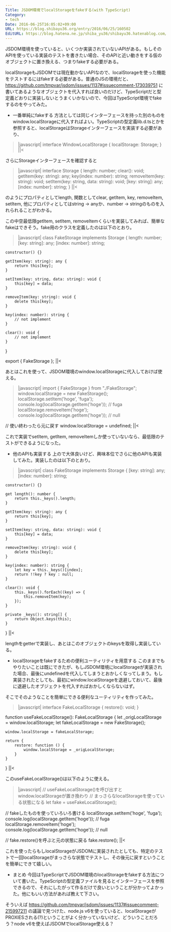 ```yaml
---
Title: JSDOM環境でlocalStorageをfakeする(with TypeScript)
Category:
- tech
Date: 2016-06-25T16:05:02+09:00
URL: https://blog.shibayu36.org/entry/2016/06/25/160502
EditURL: https://blog.hatena.ne.jp/shiba_yu36/shibayu36.hatenablog.com/atom/entry/6653812171402608302
---
```


JSDOM環境を使っていると、いくつか実装されていないAPIがある。もしそのAPIを使っている実装のテストを書きたい場合、そのAPIと近い動きをする仮のオブジェクトに置き換える、つまりfakeする必要がある。

localStorageもJSDOMでは現在動かないAPIなので、localStorageを使った機能をテストするにはfakeする必要がある。普通のJSの環境だと、https://github.com/tmpvar/jsdom/issues/1137#issuecomment-173039751 に書いてあるようなオブジェクトを代入すれば良いのだけど、TypeScriptだと型定義どおりに実装しないとうまくいかないので、今回はTypeScript環境でfakeするのをやってみた。

* 一番単純にfakeする
方法としては同じインターフェースを持った別のものをwindow.localStorageに代入すればよい。TypeScriptの型定義lib.d.tsとかを参照すると、localStorageはStorageインターフェースを実装する必要があり、

>|javascript|
interface WindowLocalStorage {
    localStorage: Storage;
}
||<

さらにStorageインターフェースを確認すると

>|javascript|
interface Storage {
    length: number;
    clear(): void;
    getItem(key: string): any;
    key(index: number): string;
    removeItem(key: string): void;
    setItem(key: string, data: string): void;
    [key: string]: any;
    [index: number]: string;
}
||<

のようにプロパティとしてlength, 関数としてclear, getItem, key, removeItem, setItem, 他にプロパティとしてはstring -> anyか、number -> stringのものを入れられることがわかる。

この中空最低限getItem, setItem, removeItemくらいを実装してみれば、簡単なfakeはできそう。fake用のクラスを定義したのは以下のとおり。

>|javascript|
class FakeStorage implements Storage {
    length: number;
    [key: string]: any;
    [index: number]: string;

    constructor() {}

    getItem(key: string): any {
        return this[key];
    }

    setItem(key: string, data: string): void {
        this[key] = data;
    }

    removeItem(key: string): void {
        delete this[key];
    }

    key(index: number): string {
        // not implement
    }

    clear(): void {
        // not implement
    }
}

export { FakeStorage };
||<

あとはこれを使って、JSDOM環境のwindow.localStorageに代入しておけば使える。

>|javascript|
import { FakeStorage } from "./FakeStorage";
window.localStorage = new FakeStorage();
localStorage.setItem('hoge', 'fuga');
console.log(localStorage.getItem('hoge')); // fuga
localStorage.removeItem('hoge');
console.log(localStorage.getItem('hoge')); // null

// 使い終わったら元に戻す
window.localStorage = undefined;
||<

これで実装でsetItem, getItem, removeItemしか使っていないなら、最低限のテストができるようになった。


* 他のAPIも実装する
上ので大体良いけど、興味本位でさらに他のAPIも実装してみた。実装したのは以下のとおり。

>|javascript|
class FakeStorage implements Storage {
    [key: string]: any;
    [index: number]: string;

    constructor() {}

    get length(): number {
        return this._keys().length;
    }

    getItem(key: string): any {
        return this[key];
    }

    setItem(key: string, data: string): void {
        this[key] = data;
    }

    removeItem(key: string): void {
        delete this[key];
    }

    key(index: number): string {
        let key = this._keys()[index];
        return !!key ? key : null;
    }

    clear(): void {
        this._keys().forEach((key) => {
            this.removeItem(key);
        });
    }

    private _keys(): string[] {
        return Object.keys(this);
    }
}
||<

lengthをgetterで実装し、あとはこのオブジェクトのkeysを取得し実装している。


* localStorageをfakeするための便利ユーティリティを用意する
このままでもやりたいことは既にできたが、もしJSDOM環境にlocalStorageが実装された場合、最後にundefinedを代入してしまうとおかしくなってしまう。もし実装されたとしても、最初にwindow.localStorageを退避しておいて、最後に退避したオブジェクトを代入すればおかしくならないはず。

そこでそのようなことを簡単にできる便利なユーティリティを作ってみた。

>|javascript|
interface FakeLocalStorage {
    restore(): void;
}

function useFakeLocalStorage(): FakeLocalStorage {
    let _origLocalStorage = window.localStorage;
    let fakeLocalStorage  = new FakeStorage();

    window.localStorage = fakeLocalStorage;

    return {
        restore: function () {
            window.localStorage = _origLocalStorage;
        }
    }
}
||<

このuseFakeLocalStorage()は以下のように使える。

>|javascript|
// useFakeLocalStorage()を呼び出すとwindow.localStorageが置き換わり
// まっさらなlocalStorageを使っている状態になる
let fake = useFakeLocalStorage();

// fakeしたものを使っていろいろ書ける
localStorage.setItem('hoge', 'fuga');
console.log(localStorage.getItem('hoge')); // fuga
localStorage.removeItem('hoge');
console.log(localStorage.getItem('hoge')); // null

// fake.restore()を呼ぶと元の状態に戻る
fake.restore();
||<

これを使ったらもしlocalStorageがJSDOMに実装されたとしても、特定のテストで一回localStorageがまっさらな状態でテストし、その後元に戻すということを簡単にできて嬉しい。

* まとめ
今回はTypeScriptでJSDOM環境のlocalStorageをfakeする方法について書いた。TypeScriptの型定義ファイルを見るとインターフェースを参照できるので、それにしたがって作るだけで良いということが分かってよかった。他にもいい方法があれば教えて下さい。

そういえば https://github.com/tmpvar/jsdom/issues/1137#issuecomment-215997211 の議論で見つけた、node.js v6を使っていると、localStorageがPROXIESされる(?)ということがよく分かっていないけど、どういうことだろう？node v6を使えばJSDOMでlocalStorage使える？
